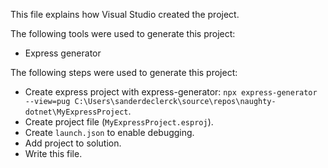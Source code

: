 This file explains how Visual Studio created the project.

The following tools were used to generate this project:
- Express generator

The following steps were used to generate this project:
- Create express project with express-generator: `npx express-generator --view=pug C:\Users\sanderdeclerck\source\repos\naughty-dotnet\MyExpressProject`.
- Create project file (`MyExpressProject.esproj`).
- Create `launch.json` to enable debugging.
- Add project to solution.
- Write this file.
